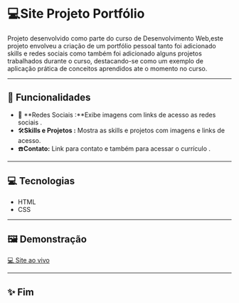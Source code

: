 # 💻Site Projeto Portfólio 

 Projeto desenvolvido como parte do curso de Desenvolvimento Web,este projeto envolveu a criação de um portfólio pessoal tanto foi adicionado skills e redes sociais como também foi adicionado alguns projetos trabalhados durante o curso, destacando-se como um exemplo de aplicação prática de conceitos aprendidos ate o momento no curso.

---

## 🌟 Funcionalidades
- 🛜 **Redes Sociais :**Exibe imagens com links de acesso as redes sociais .  
- 🛠️**Skills e Projetos :** Mostra as skills e projetos com imagens e links de acesso.  
- ☎️**Contato:** Link para contato e também para acessar o currículo .  

---

## 💻 Tecnologias
- HTML  
- CSS  

---

## 🖼️ Demonstração

[💻 Site ao vivo](https://euericmelo.github.io/Portfolio/)  

---

## ✨ Fim
